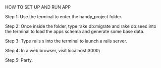 HOW TO SET UP AND RUN APP

Step 1: Use the terminal to enter the handy_project folder.

Step 2: Once inside the folder, type rake db:migrate and rake db:seed into the terminal to load the apps schema and generate some base data.

Step 3: Type rails s into the terminal to launch a rails server.

Step 4: In a web browser, visit localhost:3000\

Step 5: Party.
